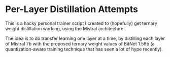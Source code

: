 # Per-Layer Distillation Attempts
This is a hacky personal trainer script I created to (hopefully) get ternary weight distillation working, using the Mistral architecture.

The idea is to do transfer learning one layer at a time, by distilling each layer of Mistral 7b with the proposed ternary weight values of BitNet 1.58b (a quantization-aware training technique that has seen a lot of hype recently).
